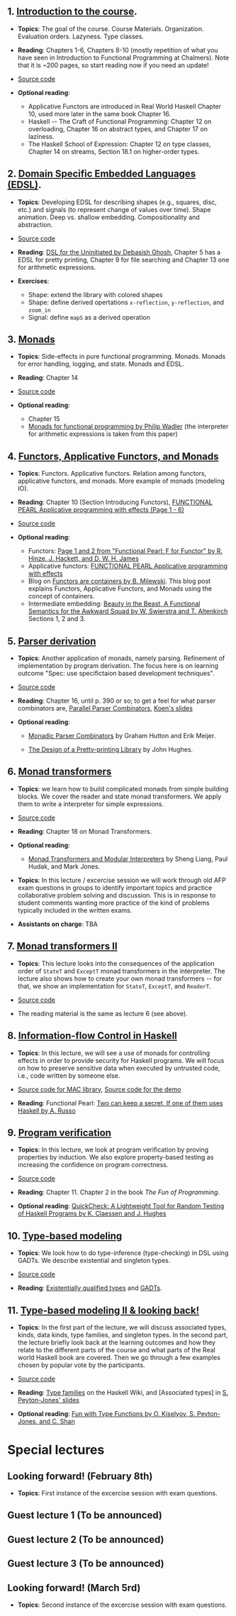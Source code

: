 ## 1. [Introduction to the course](./lecture1.html).

* **Topics**: The goal of the course. Course Materials. Organization. Evaluation
  orders. Lazyness. Type classes.

* **Reading**: Chapters 1-6, Chapters 8-10 (mostly
repetition of what you have seen in Introduction to Functional Programming at
Chalmers). Note that it is ~200 pages, so start reading now if you need an
update!

* [Source code](https://bitbucket.org/russo/afp-code/src/HEAD/L1/?at=master)

* **Optional reading**:
  - Applicative Functors are introduced in Real World Haskell Chapter 10, used
    more later in the same book Chapter 16.
  - Haskell -- The Craft of Functional Programming: Chapter 12 on overloading, Chapter 16 on
    abstract types, and Chapter 17 on laziness.
  - The Haskell School of Expression: Chapter 12 on type classes, Chapter 14 on
    streams, Section 18.1 on higher-order types.

## 2. [Domain Specific Embedded Languages (EDSL)](./lecture2.html).

* **Topics**: Developing EDSL for describing shapes (e.g., squares, disc, etc.)
    and signals (to represent change of values over time). Shape animation. Deep
    vs. shallow embedding. Compositionality and abstraction.

* [Source code](https://bitbucket.org/russo/afp-code/src/HEAD/L2/?at=master)

* **Reading**: [DSL for the Uninitiated by Debasish
    Ghosh](http://cacm.acm.org/magazines/2011/7/109910-dsl-for-the-uninitiated/fulltext),
    Chapter 5 has a EDSL for pretty printing, Chapter 9 for file searching and
    Chapter 13 one for arithmetic expressions.

* **Exercises**:
  - Shape: extend the library with colored shapes
  - Shape: define derived opertations `x-reflection`, `y-reflection`, and `zoom_in`
  - Signal: define `mapS` as a derived operation

## 3. [Monads](./lecture3.html)

* **Topics**: Side-effects in pure functional programming. Monads. Monads for
    error handling, logging, and state. Monads and EDSL.

* **Reading**: Chapter 14

* [Source
  code](https://bitbucket.org/russo/afp-code/src/HEAD/L3/Interpr.hs?at=master&fileviewer=file-view-default)

* **Optional reading**:
  - Chapter 15
  - [Monads for functional programming by Philip
     Wadler](http://homepages.inf.ed.ac.uk/wadler/papers/marktoberdorf/baastad.pdf)
     (the interpreter for arithmetic expressions is taken from this paper)

## 4. [Functors, Applicative Functors, and Monads](./lecture4.html)

* **Topics**: Functors. Applicative functors. Relation among functors,
    applicative functors, and monads. More example of monads (modeling IO).

* **Reading**: Chapter 10 (Section Introducing Functors), [FUNCTIONAL PEARL
    Applicative programming with effects (Page 1 -
    6)](http://strictlypositive.org/IdiomLite.pdf)

* [Source
  code](https://bitbucket.org/russo/afp-code/src/HEAD/L4/?at=master)

* **Optional reading**:
  - Functors: [Page 1 and 2 from "Functional Pearl: F for Functor" by R. Hinze,
     J. Hackett, and D. W. H. James](http://www.cs.ox.ac.uk/people/daniel.james/functor/functor.pdf)
  - Applicative functors: [FUNCTIONAL PEARL Applicative programming with
  effects](http://strictlypositive.org/IdiomLite.pdf)
  - Blog on [Functors are containers by
    B. Milewski](http://bartoszmilewski.com/2014/01/14/functors-are-containers/). This
    blog post explains Functors, Applicative Functors, and Monads using the
    concept of containers.
  - Intermediate embedding: [Beauty in the Beast, A Functional Semantics for
    the Awkward Squad by W. Swierstra and
    T. Altenkirch](http://www.cs.nott.ac.uk/~psztxa/publ/beast.pdf) Sections 1, 2
    and 3.

## 5. [Parser derivation](./lecture5.html)

* **Topics**: Another application of monads, namely parsing. Refinement of
    implementation by program derivation. The focus here is on learning outcome
    "Spec: use specifictaion based development techniques".

* [Source
  code](https://bitbucket.org/russo/afp-code/src/HEAD/L5/?at=master)

* **Reading**: Chapter 16, until p. 390 or so; to get a feel for what parser
    combinators are, [Parallel Parser
    Combinators](http://www.cse.chalmers.se/edu/year/2015/course/TDA342/Papers/parser-claessen.pdf),
    [Koen's slides](http://www.cse.chalmers.se/edu/year/2015/course/TDA342/lectures/lecture4/lecture4.pdf)

* **Optional reading**:

  - [Monadic Parser
    Combinators](http://www.cse.chalmers.se/edu/year/2015/course/TDA342/Papers/parser-hutton.ps)
    by Graham Hutton and Erik Meijer.

  - [The Design of a Pretty-printing
     Library](http://www.cse.chalmers.se/edu/year/2015/course/TDA342/Papers/pretty-hughes.ps)
     by John Hughes.


## 6. [Monad transformers](./lecture6.html)

* **Topics**: we learn how to build complicated monads from simple building
    blocks. We cover the reader and state monad transformers. We apply them to
    write a interpreter for simple expressions.

* [Source
  code](https://bitbucket.org/russo/afp-code/src/HEAD/L6/?at=master)

* **Reading**: Chapter 18 on Monad Transformers.

* **Optional reading**:

  - [Monad Transformers and Modular
    Interpreters](http://www.cse.chalmers.se/edu/year/2015/course/TDA342/Papers/modular-interpreters-liang.ps)
    by Sheng Liang, Paul Hudak, and Mark Jones.

* **Topics**: In this lecture / excercise session we will work through old AFP
    exam questions in groups to identify important topics and practice
    collaborative problem solving and discussion. This is in response to student
    comments wanting more practice of the kind of problems typically included in
    the written exams.

* **Assistants on charge**: TBA

## 7. [Monad transformers II](./lecture8.html)

* **Topics**: This lecture looks into the consequences of the application order
    of `StateT` and `ExceptT` monad transformers in the interpreter. The lecture
    also shows how to create your own monad transformers -- for that, we show an
    implementation for `StateT`, `ExceptT`, and `ReaderT`.

* [Source
  code](https://bitbucket.org/russo/afp-code/src/HEAD/L8/?at=master)

* The reading material is the same as lecture 6 (see above).

## 8. [Information-flow Control in Haskell](./lecture9.html)

* **Topics**: In this lecture, we will see a use of monads for controlling
    effects in order to provide security for Haskell programs. We will focus on
    how to preserve sensitive data when executed by untrusted code, i.e., code
    written by someone else.

* [Source
  code for MAC library](https://bitbucket.org/russo/mac-lib), [Source code for
  the demo](https://bitbucket.org/russo/mac-demo)


* **Reading**: Functional Pearl: [Two can keep a secret, If one of them uses
    Haskell by A. Russo](http://www.cse.chalmers.se/~russo/publications_files/pearl-russo.pdf)

## 9. [Program verification](./lecture10.html)

* **Topics**: In this lecture, we look at program verification by proving
    properties by induction. We also explore property-based testing as
    increasing the confidence on program correctness.

* [Source code](https://bitbucket.org/russo/afp-code/src/HEAD/L10/?at=master)

* **Reading**: Chapter 11. Chapter 2 in the book *The Fun of Programming*.

* **Optional reading**: [QuickCheck: A Lightweight Tool for Random Testing of
    Haskell Programs by K. Claessen and
    J. Hughes](http://www.cse.chalmers.se/edu/year/2015/course/TDA342/Papers/QuickCheck-claessen.ps)

## 10. [Type-based modeling](./lecture13.html)

* **Topics**: We look how to do type-inference (type-checking) in DSL using
    GADTs. We describe existential and singleton types.

* [Source code](https://bitbucket.org/russo/afp-code/src/HEAD/L13/?at=master)

* **Reading**: [Existentially qualified
    types](https://en.wikibooks.org/wiki/Haskell/Existentially_quantified_types)
    and [GADTs](https://wiki.haskell.org/GADT).


## 11. [Type-based modeling II & looking back!](./lecture15.html)

* **Topics**: In the first part of the lecture, we will discuss associated
    types, kinds, data kinds, type families, and singleton types. In the second
    part, the lecture briefly look back at the learning outcomes and how they
    relate to the different parts of the course and what parts of the Real world
    Haskell book are covered. Then we go through a few examples chosen by
    popular vote by the participants.

* [Source code](https://bitbucket.org/russo/afp-code/src/HEAD/L15/?at=master)

* **Reading**: [Type
    families](http://www.haskell.org/haskellwiki/GHC/Type_families) on the
    Haskell Wiki, and [Associated types] in [S. Peyton-Jones'
    slides](http://research.microsoft.com/en-us/um/people/simonpj/papers/assoc-types/fun-with-type-funs/FunWithTypeFuns-Apr09.pdf)

* **Optional reading**: [Fun with Type Functions by O. Kiselyov,
    S. Peyton-Jones, and
    C. Shan](http://www.haskell.org/haskellwiki/Simonpj/Talk:FunWithTypeFuns)


# Special lectures

## Looking forward! (February 8th)
* **Topics**: First instance of the excercise session with exam questions.

## Guest lecture 1 (To be announced)

## Guest lecture 2 (To be announced)

## Guest lecture 3 (To be announced)

## Looking forward! (March 5rd)
* **Topics**: Second instance of the excercise session with exam questions.
